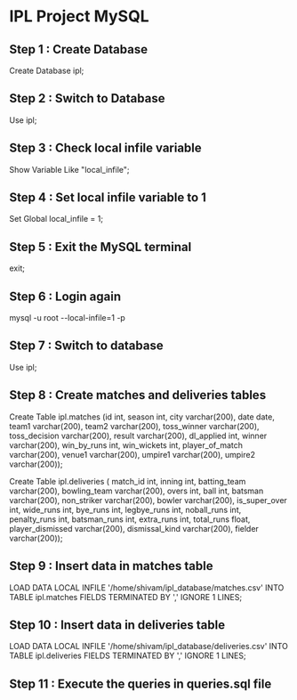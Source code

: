 # IPL Project MySQL



## Step 1 : Create Database

Create Database ipl;

## Step 2 : Switch to Database

Use ipl;

## Step 3 : Check local infile variable 

Show Variable Like "local_infile";

## Step 4 : Set local infile variable to 1

Set Global local_infile = 1;

## Step 5 : Exit the MySQL terminal

exit;

## Step 6 : Login again 

mysql -u root --local-infile=1 -p

## Step 7 : Switch to database

Use ipl;

## Step 8 : Create matches and deliveries tables

Create Table ipl.matches (id int, season int, city varchar(200), date date, team1 varchar(200),  team2 varchar(200), toss_winner varchar(200),  toss_decision varchar(200), result varchar(200), dl_applied int, winner varchar(200), win_by_runs int, win_wickets int, player_of_match varchar(200), venue1 varchar(200), umpire1 varchar(200), umpire2 varchar(200));

Create Table ipl.deliveries ( match_id int, inning int, batting_team varchar(200), bowling_team varchar(200), overs int, ball int, batsman varchar(200), non_striker varchar(200), bowler varchar(200), is_super_over int, wide_runs int, bye_runs int, legbye_runs int, noball_runs int, penalty_runs int, batsman_runs int, extra_runs int, total_runs float, player_dismissed varchar(200), dismissal_kind varchar(200), fielder varchar(200));

## Step 9 : Insert data in matches table

LOAD DATA LOCAL INFILE '/home/shivam/ipl_database/matches.csv' INTO TABLE ipl.matches FIELDS TERMINATED BY ',' IGNORE 1 LINES;

## Step 10 : Insert data in deliveries table 

LOAD DATA LOCAL INFILE '/home/shivam/ipl_database/deliveries.csv' INTO TABLE ipl.deliveries FIELDS TERMINATED BY ',' IGNORE 1 LINES;

## Step 11 : Execute the queries in queries.sql file


